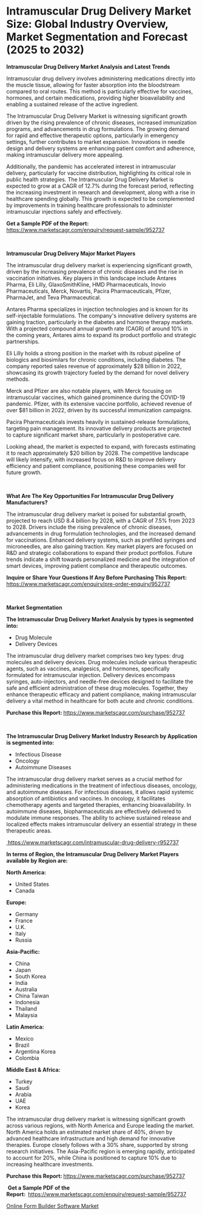 <p><h1>Intramuscular Drug Delivery Market Size: Global Industry Overview, Market Segmentation and Forecast (2025 to 2032)</h1></p><p><strong>Intramuscular Drug Delivery Market Analysis and Latest Trends</strong></p>
<p><p>Intramuscular drug delivery involves administering medications directly into the muscle tissue, allowing for faster absorption into the bloodstream compared to oral routes. This method is particularly effective for vaccines, hormones, and certain medications, providing higher bioavailability and enabling a sustained release of the active ingredient. </p><p>The Intramuscular Drug Delivery Market is witnessing significant growth driven by the rising prevalence of chronic diseases, increased immunization programs, and advancements in drug formulations. The growing demand for rapid and effective therapeutic options, particularly in emergency settings, further contributes to market expansion. Innovations in needle design and delivery systems are enhancing patient comfort and adherence, making intramuscular delivery more appealing.</p><p>Additionally, the pandemic has accelerated interest in intramuscular delivery, particularly for vaccine distribution, highlighting its critical role in public health strategies. The Intramuscular Drug Delivery Market is expected to grow at a CAGR of 12.7% during the forecast period, reflecting the increasing investment in research and development, along with a rise in healthcare spending globally. This growth is expected to be complemented by improvements in training healthcare professionals to administer intramuscular injections safely and effectively.</p></p>
<p><strong>Get a Sample PDF of the Report:&nbsp;</strong> <a href="https://www.marketscagr.com/enquiry/request-sample/952737?utm_campaign=2110&utm_medium=2&utm_source=Github&utm_content=ia&utm_term=06032025&utm_id=intramuscular-drug-delivery">https://www.marketscagr.com/enquiry/request-sample/952737</a></p>
<p>&nbsp;</p>
<p><strong>Intramuscular Drug Delivery Major Market Players</strong></p>
<p><p>The intramuscular drug delivery market is experiencing significant growth, driven by the increasing prevalence of chronic diseases and the rise in vaccination initiatives. Key players in this landscape include Antares Pharma, Eli Lilly, GlaxoSmithKline, HMD Pharmaceuticals, Inovio Pharmaceuticals, Merck, Novartis, Pacira Pharmaceuticals, Pfizer, PharmaJet, and Teva Pharmaceutical.</p><p>Antares Pharma specializes in injection technologies and is known for its self-injectable formulations. The company's innovative delivery systems are gaining traction, particularly in the diabetes and hormone therapy markets. With a projected compound annual growth rate (CAGR) of around 10% in the coming years, Antares aims to expand its product portfolio and strategic partnerships.</p><p>Eli Lilly holds a strong position in the market with its robust pipeline of biologics and biosimilars for chronic conditions, including diabetes. The company reported sales revenue of approximately $28 billion in 2022, showcasing its growth trajectory fueled by the demand for novel delivery methods.</p><p>Merck and Pfizer are also notable players, with Merck focusing on intramuscular vaccines, which gained prominence during the COVID-19 pandemic. Pfizer, with its extensive vaccine portfolio, achieved revenue of over $81 billion in 2022, driven by its successful immunization campaigns.</p><p>Pacira Pharmaceuticals invests heavily in sustained-release formulations, targeting pain management. Its innovative delivery products are projected to capture significant market share, particularly in postoperative care.</p><p>Looking ahead, the market is expected to expand, with forecasts estimating it to reach approximately $20 billion by 2028. The competitive landscape will likely intensify, with increased focus on R&D to improve delivery efficiency and patient compliance, positioning these companies well for future growth.</p></p>
<p>&nbsp;</p>
<p><strong>What Are The Key Opportunities For Intramuscular Drug Delivery Manufacturers?</strong></p>
<p><p>The intramuscular drug delivery market is poised for substantial growth, projected to reach USD 8.4 billion by 2028, with a CAGR of 7.5% from 2023 to 2028. Drivers include the rising prevalence of chronic diseases, advancements in drug formulation technologies, and the increased demand for vaccinations. Enhanced delivery systems, such as prefilled syringes and microneedles, are also gaining traction. Key market players are focused on R&D and strategic collaborations to expand their product portfolios. Future trends indicate a shift towards personalized medicine and the integration of smart devices, improving patient compliance and therapeutic outcomes.</p></p>
<p><strong>Inquire or Share Your Questions If Any Before Purchasing This Report:</strong> <a href="https://www.marketscagr.com/enquiry/pre-order-enquiry/952737?utm_campaign=2110&utm_medium=2&utm_source=Github&utm_content=ia&utm_term=06032025&utm_id=intramuscular-drug-delivery">https://www.marketscagr.com/enquiry/pre-order-enquiry/952737</a></p>
<p>&nbsp;</p>
<p><strong>Market Segmentation</strong></p>
<p><strong>The Intramuscular Drug Delivery Market Analysis by types is segmented into:</strong></p>
<p><ul><li>Drug Molecule</li><li>Delivery Devices</li></ul></p>
<p><p>The intramuscular drug delivery market comprises two key types: drug molecules and delivery devices. Drug molecules include various therapeutic agents, such as vaccines, analgesics, and hormones, specifically formulated for intramuscular injection. Delivery devices encompass syringes, auto-injectors, and needle-free devices designed to facilitate the safe and efficient administration of these drug molecules. Together, they enhance therapeutic efficacy and patient compliance, making intramuscular delivery a vital method in healthcare for both acute and chronic conditions.</p></p>
<p><strong>Purchase this Report:&nbsp;</strong><a href="https://www.marketscagr.com/purchase/952737?utm_campaign=2110&utm_medium=2&utm_source=Github&utm_content=ia&utm_term=06032025&utm_id=intramuscular-drug-delivery">https://www.marketscagr.com/purchase/952737</a></p>
<p>&nbsp;</p>
<p><strong>The Intramuscular Drug Delivery Market Industry Research by Application is segmented into:</strong></p>
<p><ul><li>Infectious Disease</li><li>Oncology</li><li>Autoimmune Diseases</li></ul></p>
<p><p>The intramuscular drug delivery market serves as a crucial method for administering medications in the treatment of infectious diseases, oncology, and autoimmune diseases. For infectious diseases, it allows rapid systemic absorption of antibiotics and vaccines. In oncology, it facilitates chemotherapy agents and targeted therapies, enhancing bioavailability. In autoimmune diseases, biopharmaceuticals are effectively delivered to modulate immune responses. The ability to achieve sustained release and localized effects makes intramuscular delivery an essential strategy in these therapeutic areas.</p></p>
<p><a href="https://www.marketscagr.com/intramuscular-drug-delivery-r952737?utm_campaign=2110&utm_medium=2&utm_source=Github&utm_content=ia&utm_term=06032025&utm_id=intramuscular-drug-delivery">&nbsp;https://www.marketscagr.com/intramuscular-drug-delivery-r952737</a></p>
<p><strong>In terms of Region, the Intramuscular Drug Delivery Market Players available by Region are:</strong></p>
<p>
    <p> <strong> North America: </strong>
        <ul>
            <li>United States</li>
            <li>Canada</li>
        </ul>
        </p> 
    <p> <strong> Europe: </strong>
        <ul>
            <li>Germany</li>
            <li>France</li>
            <li>U.K.</li>
            <li>Italy</li>
            <li>Russia</li>
        </ul>
        </p> 
    <p> <strong> Asia-Pacific: </strong>
        <ul>
            <li>China</li>
            <li>Japan</li>
            <li>South Korea</li>
            <li>India</li>
            <li>Australia</li>
            <li>China Taiwan</li>
            <li>Indonesia</li>
            <li>Thailand</li>
            <li>Malaysia</li>
        </ul>
        </p> 
    <p> <strong> Latin America: </strong>
        <ul>
            <li>Mexico</li>
            <li>Brazil</li>
            <li>Argentina Korea</li>
            <li>Colombia</li>
        </ul>
        </p> 
    <p> <strong> Middle East & Africa: </strong>
        <ul>
            <li>Turkey</li>
            <li>Saudi</li>
            <li>Arabia</li>
            <li>UAE</li>
            <li>Korea</li>
        </ul>
    </p>
    </p>
<p><p>The intramuscular drug delivery market is witnessing significant growth across various regions, with North America and Europe leading the market. North America holds an estimated market share of 40%, driven by advanced healthcare infrastructure and high demand for innovative therapies. Europe closely follows with a 30% share, supported by strong research initiatives. The Asia-Pacific region is emerging rapidly, anticipated to account for 20%, while China is positioned to capture 10% due to increasing healthcare investments.</p></p>
<p><strong>Purchase this Report: </strong><a href="https://www.marketscagr.com/purchase/952737?utm_campaign=2110&utm_medium=2&utm_source=Github&utm_content=ia&utm_term=06032025&utm_id=intramuscular-drug-delivery">https://www.marketscagr.com/purchase/952737</a></p>
<p>&nbsp;<strong>Get a Sample PDF of the Report:&nbsp;&nbsp;</strong><a href="https://www.marketscagr.com/enquiry/request-sample/952737?utm_campaign=2110&utm_medium=2&utm_source=Github&utm_content=ia&utm_term=06032025&utm_id=intramuscular-drug-delivery">https://www.marketscagr.com/enquiry/request-sample/952737</a></p>
<p><strong></strong></p>
<p><p><a href="https://github.com/JakirUddin651/Market-Research-Report-List-1/blob/main/online-form-builder-software-market.md?utm_campaign=2110&utm_medium=2&utm_source=Github&utm_content=ia&utm_term=06032025&utm_id=intramuscular-drug-delivery">Online Form Builder Software Market</a></p></p>
